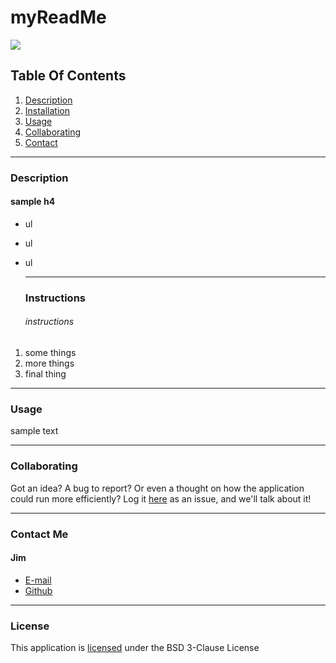 # myReadMe

  ![](https://img.shields.io/badge/License-BSD3-yellow)
      
  ## Table Of Contents
  1.  [Description](#description)
  2.  [Installation](#installation) 
  3.  [Usage](#usage)
  4.  [Collaborating](#collaborating)
  5.  [Contact](#contact)
      
  _________________________________
  
  ### Description
      
  #### sample h4

- ul
- ul
- ul
      
  _________________________________
  
  ### Instructions
  
  ###### instructions

1.  some things
2.  more things
3.  final thing
  
  _________________________________
  
  ### Usage
  
  sample text
  
  _________________________________
  
  ### Collaborating
  
  Got an idea?  A bug to report?  Or even a thought on how the application could run more efficiently?  Log it [here](https://github.com/jhf1203/readme-generator/issues) as an issue, and we'll talk about it!
  
  _________________________________
  
  ### Contact Me
  
  #### Jim 
  - [E-mail](mailto:jhf1203@gmail.com)
  - [Github](jhf1203)
  
  _________________________________
  
  ### License
  
  This application is [licensed](https://opensource.org/licenses/BSD-3-Clause) under the BSD 3-Clause License
  